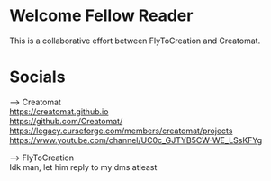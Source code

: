 # Welcome Fellow Reader

This is a collaborative effort between FlyToCreation and Creatomat.

# Socials
--> Creatomat <br />
  https://creatomat.github.io <br />
  https://github.com/Creatomat/ <br />
  https://legacy.curseforge.com/members/creatomat/projects <br />
  https://www.youtube.com/channel/UC0c_GJTYB5CW-WE_LSsKFYg <br />

--> FlyToCreation <br />
Idk man, let him reply to my dms atleast <br />
